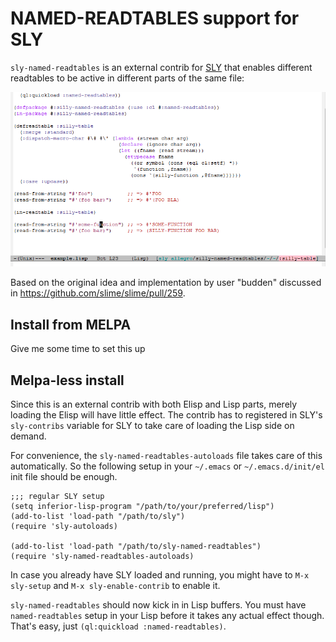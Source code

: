 # NAMED-READTABLES support for SLY

`sly-named-readtables` is an external contrib for [SLY][sly] that enables
different readtables to be active in different parts of the same file:

![screenshot](screenshot.png)

Based on the original idea and implementation by user "budden"
discussed in https://github.com/slime/slime/pull/259.

## Install from MELPA

Give me some time to set this up

## Melpa-less install

Since this is an external contrib with both Elisp and Lisp parts,
merely loading the Elisp will have little effect. The contrib has to
registered in SLY's `sly-contribs` variable for SLY to take care of
loading the Lisp side on demand.

For convenience, the `sly-named-readtables-autoloads` file takes care
of this automatically. So the following setup in your `~/.emacs` or
`~/.emacs.d/init/el` init file should be enough.

```elisp
;;; regular SLY setup
(setq inferior-lisp-program "/path/to/your/preferred/lisp")
(add-to-list 'load-path "/path/to/sly")
(require 'sly-autoloads)

(add-to-list 'load-path "/path/to/sly-named-readtables")
(require 'sly-named-readtables-autoloads)
```

In case you already have SLY loaded and running, you might have to
`M-x sly-setup` and `M-x sly-enable-contrib` to enable it.

`sly-named-readtables` should now kick in in Lisp buffers. You must
have `named-readtables` setup in your Lisp before it takes any actual
effect though. That's easy, just `(ql:quickload :named-readtables)`.

[sly]: https://github.com/capitaomorte/sly





